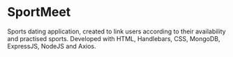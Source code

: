 # SportMeet
Sports dating application, created to link users according to their availability and practised sports.
Developed with HTML, Handlebars, CSS, MongoDB, ExpressJS, NodeJS and Axios.
